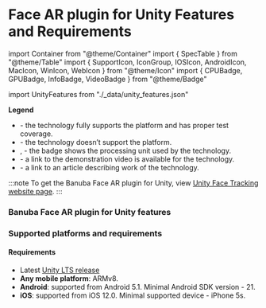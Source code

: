 # Face AR plugin for Unity Features and Requirements

import Container from "@theme/Container" import { SpecTable } from "@theme/Table" import { SupportIcon, IconGroup, IOSIcon, AndroidIcon, MacIcon, WinIcon, WebIcon } from "@theme/Icon" import { CPUBadge, GPUBadge, InfoBadge, VideoBadge } from "@theme/Badge"

import UnityFeatures from "./\_data/unity\_features.json"

**Legend**

* \- the technology fully supports the platform and has proper test coverage.
* \- the technology doesn’t support the platform.
* , - the badge shows the processing unit used by the technology.
* \- a link to the demonstration video is available for the technology.
* \- a link to an article describing work of the technology.

:::note To get the Banuba Face AR plugin for Unity, view [Unity Face Tracking website page](https://www.banuba.com/facear-sdk/unity-face-tracking?hsLang=en). :::

### Banuba Face AR plugin for Unity features

### Supported platforms and requirements

#### Requirements

* Latest [Unity LTS release](https://unity3d.com/unity/qa/lts-releases)
* **Any mobile platform**: ARMv8.
* **Android**: supported from Android 5.1. Minimal Android SDK version - 21.
* **iOS**: supported from iOS 12.0. Minimal supported device - iPhone 5s.
